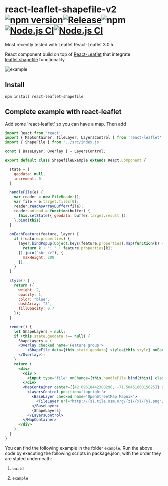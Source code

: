 # react-leaflet-shapefile-v2 [![npm version](https://img.shields.io/badge/npm-2.0.0-blue.svg)](https://www.npmjs.com/package/react-leaflet-shapefile-v2)[![Release](https://github.com/TA-Geoforce/react-leaflet-shapefile-v2/actions/workflows/node.js.yml/badge.svg)](https://github.com/TA-Geoforce/react-leaflet-shapefile-v2/actions/workflows/node.js.yml)![npm](https://img.shields.io/npm/dw/react-leaflet-google-v2)[![Node.js CI](https://github.com/TA-Geoforce/react-leaflet-shapefile-v2/actions/workflows/npm-publish.yml/badge.svg?branch=master)](https://github.com/TA-Geoforce/react-leaflet-shapefile-v2/actions/workflows/npm-publish.yml)[![Node.js CI](https://github.com/TA-Geoforce/react-leaflet-shapefile-v2/actions/workflows/node.js.yml/badge.svg?branch=master)](https://github.com/TA-Geoforce/react-leaflet-shapefile-v2/actions/workflows/node.js.yml)

Most recently tested with Leaflet React-Leaflet 3.0.5.

React component build on top of [React-Leaflet](https://github.com/PaulLeCam/react-leaflet) that integrate [leaflet.shapefile](https://github.com/calvinmetcalf/leaflet.shapefile) functionality.

![example](images/example.gif)

## Install

```
npm install react-leaflet-shapefile
```

## Complete example with react-leaflet

Add some 'react-leaflet' so you can have a map.
Then add

```jsx
import React from 'react';
import { MapContainer, TileLayer, LayersControl } from 'react-leaflet'
import { ShapeFile } from '../src/index.js'

const { BaseLayer, Overlay } = LayersControl;

export default class ShapefileExample extends React.Component {

  state = {
    geodata: null,
    increment: 0
  }

  handleFile(e) {
    var reader = new FileReader();
    var file = e.target.files[0];
    reader.readAsArrayBuffer(file);
    reader.onload = function(buffer) {
      this.setState({ geodata: buffer.target.result });
    }.bind(this)
  }
  
  onEachFeature(feature, layer) {
    if (feature.properties) {
      layer.bindPopup(Object.keys(feature.properties).map(function(k) {
        return k + ": " + feature.properties[k];
      }).join("<br />"), {
        maxHeight: 200
      });
    }
  }
  
  style() {
    return ({
      weight: 2,
      opacity: 1,
      color: "blue",
      dashArray: "3",
      fillOpacity: 0.7
    });
  }

  render() {
    let ShapeLayers = null;
    if (this.state.geodata !== null) {
      ShapeLayers = (
      <Overlay checked name='Feature group'>
          <ShapeFile data={this.state.geodata} style={this.style} onEachFeature={this.onEachFeature}/>
      </Overlay>);
    }
    return (
      <div>
        <div >
          <input type="file" onChange={this.handleFile.bind(this)} className="inputfile"/>
        </div>
        <MapContainer center={[42.09618442380296, -71.5045166015625]} zoom={2} zoomControl={true}>
          <LayersControl position='topright'>
            <BaseLayer checked name='OpenStreetMap.Mapnik'>
              <TileLayer url="http://{s}.tile.osm.org/{z}/{x}/{y}.png"/>
            </BaseLayer>
            {ShapeLayers}
          </LayersControl>
        </MapContainer>
      </div>
    )
  }
}
```

You can find the following example in the folder ```example```. Run the above code by executing the following scripts in package.json, with the order they are stated underneath:

1) ```build```

1) ```example```
